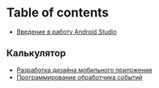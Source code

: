 # Table of contents

* [Введение в работу Android Studio](README.md)

## Калькулятор

* [Разработка дизайна мобильного приложения](kalkulyator/razrabotka-dizaina-mobilnogo-prilozheniya.md)
* [Программирование обработчика событий](kalkulyator/programmirovanie-obrabotchika-sobytii.md)

